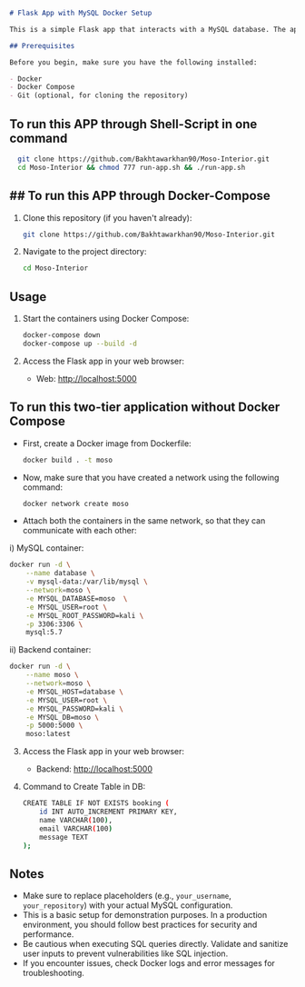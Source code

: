 ```markdown
# Flask App with MySQL Docker Setup

This is a simple Flask app that interacts with a MySQL database. The app allows users to submit booking information, which is then stored in the database.

## Prerequisites

Before you begin, make sure you have the following installed:

- Docker
- Docker Compose
- Git (optional, for cloning the repository)
```

## To run this APP through Shell-Script in one command
 ```bash
   git clone https://github.com/Bakhtawarkhan90/Moso-Interior.git
   cd Moso-Interior && chmod 777 run-app.sh && ./run-app.sh
   ```

## ## To run this APP through Docker-Compose

1. Clone this repository (if you haven't already):

   ```bash
   git clone https://github.com/Bakhtawarkhan90/Moso-Interior.git
   ```

2. Navigate to the project directory:

   ```bash
   cd Moso-Interior
   ```

## Usage

1. Start the containers using Docker Compose:

   ```bash
   docker-compose down
   docker-compose up --build -d
   ```

2. Access the Flask app in your web browser:

   - Web: [http://localhost:5000](http://localhost:5000)


## To run this two-tier application without Docker Compose

- First, create a Docker image from Dockerfile:

   ```bash
   docker build . -t moso
   ```

- Now, make sure that you have created a network using the following command:

   ```bash
   docker network create moso
   ```

- Attach both the containers in the same network, so that they can communicate with each other:

i) MySQL container:

   ```bash
   docker run -d \
       --name database \
       -v mysql-data:/var/lib/mysql \
       --network=moso \
       -e MYSQL_DATABASE=moso  \
       -e MYSQL_USER=root \
       -e MYSQL_ROOT_PASSWORD=kali \
       -p 3306:3306 \
       mysql:5.7
   ```

ii) Backend container:

   ```bash
   docker run -d \
       --name moso \
       --network=moso \
       -e MYSQL_HOST=database \
       -e MYSQL_USER=root \
       -e MYSQL_PASSWORD=kali \
       -e MYSQL_DB=moso \
       -p 5000:5000 \
       moso:latest
   ```

3. Access the Flask app in your web browser:

   - Backend: [http://localhost:5000](http://localhost:5000)

4. Command to Create Table in DB:

   ```bash
   CREATE TABLE IF NOT EXISTS booking (
       id INT AUTO_INCREMENT PRIMARY KEY,
       name VARCHAR(100),
       email VARCHAR(100)
       message TEXT
   );
   ```

## Notes

- Make sure to replace placeholders (e.g., `your_username`, `your_repository`) with your actual MySQL configuration.
- This is a basic setup for demonstration purposes. In a production environment, you should follow best practices for security and performance.
- Be cautious when executing SQL queries directly. Validate and sanitize user inputs to prevent vulnerabilities like SQL injection.
- If you encounter issues, check Docker logs and error messages for troubleshooting.



